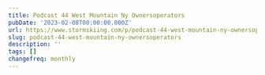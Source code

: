 ```yaml
---
title: Podcast 44 West Mountain Ny Ownersoperators
pubDate: '2023-02-08T00:00:00.000Z'
url: https://www.stormskiing.com/p/podcast-44-west-mountain-ny-ownersoperators
slug: podcast-44-west-mountain-ny-ownersoperators
description: ''
tags: []
changefreq: monthly
---
```


<!-- Add post content below -->
